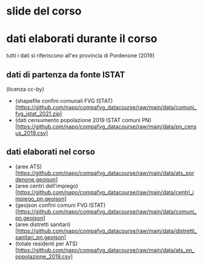 # slide del corso

# dati elaborati durante il corso
tutti i dati si riferiscono all'ex provincia di Pordenone (2019)

## dati di partenza da fonte ISTAT
(licenza cc-by)
- (shapefile confini comunali FVG ISTAT)[https://github.com/napo/compafvg_datacourse/raw/main/data/comuni_fvg_istat_2021.zip]
- (dati censumento popolazione 2019 ISTAT comuni PN)[https://github.com/napo/compafvg_datacourse/raw/main/data/pn_census_2019.csv]

## dati elaborati nel corso
- (aree ATS)[https://github.com/napo/compafvg_datacourse/raw/main/data/ats_pordenone.geojson]
- (aree centri dell'impiego)[https://github.com/napo/compafvg_datacourse/raw/main/data/centri_impiego_pn.geojson]
- (geojson confini comuni FVG ISTAT)[https://github.com/napo/compafvg_datacourse/raw/main/data/comuni_pn.geojson]
- (aree distretti sanitari)[https://github.com/napo/compafvg_datacourse/raw/main/data/distretti_sanitari_pn.geojson]
- (totale residenti per ATS)[https://github.com/napo/compafvg_datacourse/raw/main/data/ats_pn_popolazione_2019.csv]

